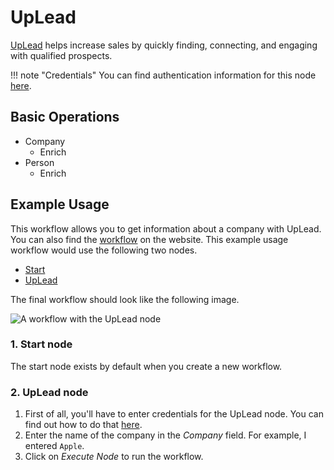 # UpLead

[UpLead](https://www.uplead.com/) helps increase sales by quickly finding, connecting, and engaging with qualified prospects.

!!! note "Credentials"
    You can find authentication information for this node [here](/integrations/builtin/credentials/uplead/).


## Basic Operations

* Company
    * Enrich
* Person
    * Enrich

## Example Usage

This workflow allows you to get information about a company with UpLead. You can also find the [workflow](https://n8n.io/workflows/504) on the website. This example usage workflow would use the following two nodes.
- [Start](/integrations/builtin/core-nodes/n8n-nodes-base.start/)
- [UpLead]()

The final workflow should look like the following image.

![A workflow with the UpLead node](/_images/integrations/builtin/app-nodes/uplead/workflow.png)

### 1. Start node

The start node exists by default when you create a new workflow.

### 2. UpLead node

1. First of all, you'll have to enter credentials for the UpLead node. You can find out how to do that [here](/integrations/builtin/credentials/uplead/).
2. Enter the name of the company in the *Company* field. For example, I entered `Apple`.
3. Click on *Execute Node* to run the workflow.
